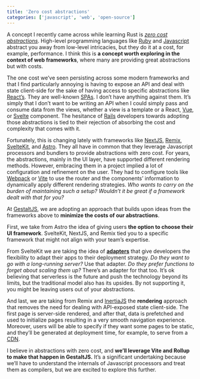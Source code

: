 ```yaml
---
title: 'Zero cost abstractions'
categories: ['javascript', 'web', 'open-source']
---
```


A concept I recently came across while learning Rust is [*zero cost abstractions*](https://doc.rust-lang.org/stable/embedded-book/static-guarantees/zero-cost-abstractions.html). High-level programming languages like [Ruby](https://www.ruby-lang.org/en/) and [Javascript](https://en.wikipedia.org/wiki/JavaScript) abstract you away from low-level intricacies, but they do it at a cost, for example, performance. I think this is **a concept worth exploring in the context of web frameworks**, where many are providing great abstractions but with costs.

The one cost we’ve seen persisting across some modern frameworks and that I find particularly annoying is having to expose an API and deal with state client-side for the sake of having access to specific abstractions like [React’s](https://reactjs.org/). They are well-known [SPAs](https://en.wikipedia.org/wiki/Single-page_application). I don’t have anything against them. It’s simply that I don’t want to be writing an API when I could simply pass and consume data from the views, whether a view is a template or a React, [Vue](https://vuejs.org/), or [Svelte](https://svelte.dev/) component.
The hesitance of [Rails](https://rubyonrails.org/) developers towards adopting those abstractions is tied to their rejection of absorbing the cost and complexity that comes with it.

Fortunately, this is changing lately with frameworks like [NextJS](https://nextjs.org/), [Remix](https://remix.run/), [SvelteKit](https://kit.svelte.dev/), and [Astro](https://astro.build/). They all have in common that they leverage Javascript processors and bundlers to provide abstractions with zero cost. For years, the abstractions, mainly in the UI layer, have supported different rendering methods. However, embracing them in a project implied a lot of configuration and refinement on the user. They had to configure tools like [Webpack](https://webpack.js.org/) or [Vite](https://vitejs.dev/) to use the router and the components’ information to dynamically apply different rendering strategies. *Who wants to carry on the burden of maintaining such a setup? Wouldn’t it be great if a framework dealt with that for you?*

At [GestaltJS](https://github.com/gestaltjs), we are adopting an approach that builds upon ideas from the frameworks above to **minimize the costs of our abstractions**.

First, we take from Astro the idea of giving users **the option to choose their UI framework**. SvelteKit, NextJS, and Remix tied you to a specific framework that might not align with your team’s expertise.

From SvelteKit we are taking the idea of [**adapters**](https://kit.svelte.dev/docs#adapters) that give developers the flexibility to adapt their apps to their deployment strategy. *Do they want to go with a long-running server?* Use that adapter. *Do they prefer functions to forget about scaling them up?* There’s an adapter for that too. It’s ok believing that serverless is the future and push the technology beyond its limits, but the traditional model also has its upsides. By not supporting it, you might be leaving users out of your abstractions.

And last, we are taking from Remix and [InertiaJS](https://inertiajs.com/) the **rendering** approach that removes the need for dealing with API-exposed state client-side. The first page is server-side rendered, and after that, data is prefetched and used to initialize pages resulting in a very smooth navigation experience. Moreover, users will be able to specify if they want some pages to be static, and they’ll be generated at deployment time, for example, to serve from a [CDN](https://en.wikipedia.org/wiki/Content_delivery_network).

I believe in abstractions with zero cost, and **we’ll leverage Vite and Rollup to make that happen in GestaltJS.** It’s a significant undertaking because we’ll have to understand the internals of Javascript processors and treat them as compilers, but we are excited to explore this further.
